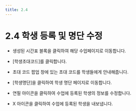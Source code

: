 ```yaml
---
title: 2.4
---
```


# 2.4 학생 등록 및 명단 수정

- 생성된 시간표 블록을 클릭하여 해당 수업페이지로 이동합니다.

- [학생초대코드]를 클릭합니다.

- 초대 코드 팝업 창에 있는 초대 코드를 학생들에게 안내해줍니다.

- [학생명단]을 클릭하여 학생 명단 페이지로 이동합니다.

- 연필 아이콘을 클릭하여 수업에 등록된 학생의 정보를 수정합니다.

- X 아이콘을 클릭하여 수업에 등록된 학생을 내보냅니다.
